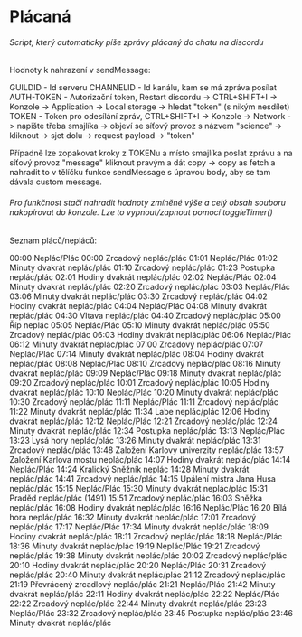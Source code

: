 # Plácaná

###### Script, který automaticky píše zprávy plácaný do chatu na discordu

Hodnoty k nahrazení v sendMessage:

GUILDID - Id serveru
CHANNELID - Id kanálu, kam se má zpráva posílat
AUTH-TOKEN - Autorizační token, Restart discordu -> CTRL+SHIFT+I -> Konzole -> Application -> Local storage -> hledat "token" (s nikým nesdílet)
TOKEN - Token pro odesílání zpráv, CTRL+SHIFT+I -> Konzole -> Network -> napište třeba smajlíka -> objeví se síťový provoz s názvem "science" -> kliknout -> sjet dolu -> request payload -> "token"

Případně lze zopakovat kroky z TOKENu a místo smajlíka poslat zprávu a na síťový provoz "message" kliknout pravým a dát copy -> copy as fetch a nahradit to v tělíčku funkce sendMessage s úpravou body, aby se tam dávala custom message.

###### Pro funkčnost stačí nahradit hodnoty zmíněné výše a celý obsah souboru nakopírovat do konzole. Lze to vypnout/zapnout pomocí toggleTimer()

Seznam pláců/nepláců:

00:00 Neplác/Plác
00:00 Zrcadový neplác/plác
01:01 Neplác/Plác
01:02 Minuty dvakrát neplác/plác
01:10 Zrcadový neplác/plác
01:23 Postupka neplác/plác
02:01 Hodiny dvakrát neplác/plác
02:02 Neplác/Plác
02:04 Minuty dvakrát neplác/plác
02:20 Zrcadový neplác/plác
03:03 Neplác/Plác
03:06 Minuty dvakrát neplác/plác
03:30 Zrcadový neplác/plác
04:02 Hodiny dvakrát neplác/plác
04:04 Neplác/Plác
04:08 Minuty dvakrát neplác/plác
04:30 Vltava neplác/plác
04:40 Zrcadový neplác/plác
05:00 Říp neplác
05:05 Neplác/Plác
05:10 Minuty dvakrát neplác/plác
05:50 Zrcadový neplác/plác
06:03 Hodiny dvakrát neplác/plác
06:06 Neplác/Plác
06:12 Minuty dvakrát neplác/plác
07:00 Zrcadový neplác/plác
07:07 Neplác/Plác
07:14 Minuty dvakrát neplác/plác
08:04 Hodiny dvakrát neplác/plác
08:08 Neplác/Plác
08:10 Zrcadový neplác/plác
08:16 Minuty dvakrát neplác/plác
09:09 Neplác/Plác
09:18 Minuty dvakrát neplác/plác
09:20 Zrcadový neplác/plác
10:01 Zrcadový neplác/plác
10:05 Hodiny dvakrát neplác/plác
10:10 Neplác/Plác
10:20 Minuty dvakrát neplác/plác
10:30 Zrcadový neplác/plác
11:11 Neplác/Plác
11:11 Zrcadový neplác/plác
11:22 Minuty dvakrát neplác/plác
11:34 Labe neplác/plác
12:06 Hodiny dvakrát neplác/plác
12:12 Neplác/Plác
12:21 Zrcadový neplác/plác
12:24 Minuty dvakrát neplác/plác
12:34 Postupka neplác/plác
13:13 Neplác/Plác
13:23 Lysá hory neplác/plác
13:26 Minuty dvakrát neplác/plác
13:31 Zrcadový neplác/plác
13:48 Založení Karlovy univerzity neplác/plác
13:57 Založení Karlova mostu neplác/plác
14:07 Hodiny dvakrát neplác/plác
14:14 Neplác/Plác
14:24 Kralický Sněžník neplác
14:28 Minuty dvakrát neplác/plác
14:41 Zrcadový neplác/plác
14:15 Upálení mistra Jana Husa neplác/plác
15:15 Neplác/Plác
15:30 Minuty dvakrát neplác/plác
15:31 Praděd neplác/plác (1491)
15:51 Zrcadový neplác/plác
16:03 Sněžka neplác/plác
16:08 Hodiny dvakrát neplác/plác
16:16 Neplác/Plác
16:20 Bílá hora neplác/plác
16:32 Minuty dvakrát neplác/plác
17:01 Zrcadový neplác/plác
17:17 Neplác/Plác
17:34 Minuty dvakrát neplác/plác
18:09 Hodiny dvakrát neplác/plác
18:11 Zrcadový neplác/plác
18:18 Neplác/Plác
18:36 Minuty dvakrát neplác/plác
19:19 Neplác/Plác
19:21 Zrcadový neplác/plác
19:38 Minuty dvakrát neplác/plác
20:02 Zrcadový neplác/plác
20:10 Hodiny dvakrát neplác/plác
20:20 Neplác/Plác
20:31 Zrcadový neplác/plác
20:40 Minuty dvakrát neplác/plác
21:12 Zrcadový neplác/plác
21:19 Převrácený zrcadlový neplác/plác
21:21 Neplác/Plác
21:42 Minuty dvakrát neplác/plác
22:11 Hodiny dvakrát neplác/plác
22:22 Neplác/Plác
22:22 Zrcadový neplác/plác
22:44 Minuty dvakrát neplác/plác
23:23 Neplác/Plác
23:32 Zrcadový neplác/plác
23:45 Postupka neplác/plác
23:46 Minuty dvakrát neplác/plác